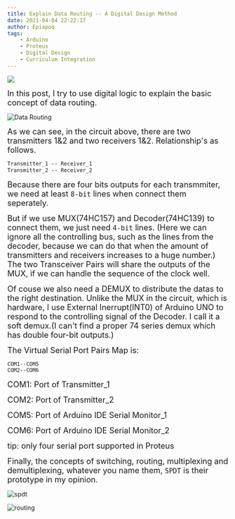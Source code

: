 ```yaml
---
title: Explain Data Routing -- A Digital Design Method 
date: 2021-04-04 22:22:17
author: Epiapoq
tags:
    - Arduino
    - Proteus
    - Digital Design
    - Curriculum Integration 
---
```


![](mux_demux.gif)

<font size=4>In this post, I try to use digital logic to explain the basic concept of data routing.</font><!-- more -->

![Data Routing](mux_demux.png)

<font size=4>As we can see, in the circuit above, there are two transmitters 1&2 and two receivers 1&2. Relationship's as follows.</font>

```markdown
Transmitter_1 -- Receiver_1
Transmitter_2 -- Receiver_2
```

<font size=4>Because there are four bits outputs for each transmmiter, we need at least `8-bit` lines when connect them seperately.</font>

<font size=4>But if we use MUX(74HC157) and Decoder(74HC139) to connect them, we just need `4-bit` lines. (Here we can ignore all the controlling bus, such as the lines from the decoder, because we can do that when the amount of transmitters and receivers increases to a huge number.) The two Transceiver Pairs will share the outputs of the MUX, if we can handle the sequence of the clock well.</font>

<font size=4>Of couse we also need a DEMUX to distribute the datas to the right destination. Unlike the MUX in the circuit, which is hardware, I use External Inerrupt(INT0) of Arduino UNO to respond to the controlling signal of the Decoder. I call it a soft demux.(I can't find a proper 74 series demux which has double four-bit outputs.)</font>

<font size=4>The Virtual Serial Port Pairs Map is:</font>

```markdown
COM1--COM5
COM2--COM6
```

<font size=4>COM1: Port of Transmitter_1</font>

<font size=4>COM2: Port of Transmitter_2</font>

<font size=4>COM5: Port of Arduino IDE Serial Monitor_1</font>

<font size=4>COM6: Port of Arduino IDE Serial Monitor_2</font>

<font size=4>tip: only four serial port supported in Proteus</font>

<font size=4>Finally, the concepts of switching, routing, multiplexing and demultiplexing, whatever you name them, `SPDT` is their prototype in my opinion.</font>

![spdt](spdt.png)

![routing](data_routing.jpg)